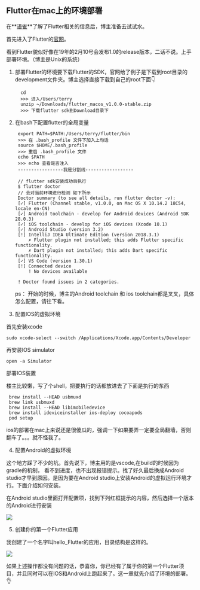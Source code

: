 
## Flutter在mac上的环境部署

在**[语雀](https://www.yuque.com/xytech/flutter/gs3pnk)**了解了Flutter相关的信息后，博主准备去试试水。

首先进入了Flutter的[官网](https://flutter.io/)。

看到Flutter貌似好像在19年的2月10号会发布1.0的release版本，二话不说。上手部署环境。（博主是Unix的系统）

1. 部署Flutter的环境要下载Flutter的SDK，官网给了例子是下载到root目录的development文件夹。博主选择直接下载到自己的root下面👇

         cd
         >>> 进入/Users/terry
         unzip ~/Downloads/flutter_macos_v1.0.0-stable.zip
         >>> 下载flutter sdk到Download目录下

2. 在bash下配置flutter的全局变量

        export PATH=$PATH:/Users/terry/flutter/bin
        >>> 在 .bash_profile 文件下加入上句话
        source $HOME/.bash_profile
        >>> 重启 .bash_profile 文件
        echo $PATH
        >>> echo 查看是否注入
        -----------------我是分割线------------------
        
        // flutter sdk安装成功后执行
        $ flutter doctor
        // 会对当前环境进行检测 如下所示
        Doctor summary (to see all details, run flutter doctor -v):
        [✓] Flutter (Channel stable, v1.0.0, on Mac OS X 10.14.2 18C54, locale en-CN)
        [✓] Android toolchain - develop for Android devices (Android SDK 28.0.3)
        [✓] iOS toolchain - develop for iOS devices (Xcode 10.1)
        [✓] Android Studio (version 3.2)
        [!] IntelliJ IDEA Ultimate Edition (version 2018.3.1)
            ✗ Flutter plugin not installed; this adds Flutter specific functionality.
            ✗ Dart plugin not installed; this adds Dart specific functionality.
        [✓] VS Code (version 1.30.1)
        [!] Connected device
            ! No devices available
        
        ! Doctor found issues in 2 categories.

    ps： 开始的时候，博主的Android toolchain 和 ios toolchain都是叉叉，具体怎么配置，请往下看。

3. 配置IOS的虚拟环境

首先安装xcode

    sudo xcode-select --switch /Applications/Xcode.app/Contents/Developer

再安装IOS simulator

    open -a Simulator

部署IOS装置

楼主比较懒，写了个shell，把要执行的话都放进去了下面是执行的东西

     brew install --HEAD usbmuxd
     brew link usbmuxd
     brew install --HEAD libimobiledevice
     brew install ideviceinstaller ios-deploy cocoapods
     pod setup

ios的部署在mac上来说还是很傻瓜的，强调一下如果要弄一定要全局翻墙，否则翻车了。。。就不怪我了。

4. 配置Android的虚拟环境

这个地方踩了不少的坑。首先说下，博主用的是vscode,在build的时候因为gradle的机制， 看不到进度，也不出现报错提示。找了好久最后换成Android studio才早到原因。是因为要在Android studio上安装Android的虚拟运行环境才行。下面介绍如何安装。

在Android studio里面打开配置项，找到下列红框提示的内容，然后选择一个版本的Android进行安装

![](/usageImg/Untitled-f322927e-a464-4834-a595-222e4030c961.png)

5. 创建你的第一个Flutter应用

我创建了一个名字叫hello_Flutter的应用，目录结构是这样的。

![](/usageImg/Untitled-dda16a93-2eb9-48da-b1b6-9bf8f6a4d980.png)

如果上述操作都没有问题的话，恭喜你，你已经有了属于你的第一个Flutter项目，并且同时可以在IOS和Android上跑起来了。这一章就先介绍了环境的部署。👌
